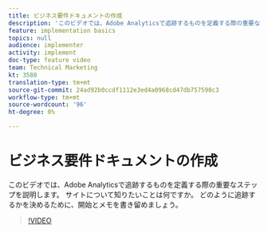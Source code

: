 ```yaml
---
title: ビジネス要件ドキュメントの作成
description: 'このビデオでは、Adobe Analyticsで追跡するものを定義する際の重要なステップを説明します。 サイトについて知りたいことは何ですか。 どのように追跡するかを決めるために、開始とメモを書き留めましょう。 '
feature: implementation basics
topics: null
audience: implementer
activity: implement
doc-type: feature video
team: Technical Marketing
kt: 3580
translation-type: tm+mt
source-git-commit: 24ad92b0ccdf1112e3ed4a0968cd47db757598c3
workflow-type: tm+mt
source-wordcount: '96'
ht-degree: 0%

---
```



# ビジネス要件ドキュメントの作成

このビデオでは、Adobe Analyticsで追跡するものを定義する際の重要なステップを説明します。 サイトについて知りたいことは何ですか。 どのように追跡するかを決めるために、開始とメモを書き留めましょう。

>[!VIDEO](https://video.tv.adobe.com/v/28758/?quality=12)
